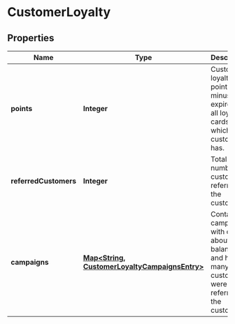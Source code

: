 

# CustomerLoyalty


## Properties

| Name | Type | Description |
|------------ | ------------- | ------------- |
|**points** | **Integer** | Customer&#39;s loyalty points minus expired for all loyalty cards which the customer has. |
|**referredCustomers** | **Integer** | Total number of customers referred by the customer. |
|**campaigns** | [**Map&lt;String, CustomerLoyaltyCampaignsEntry&gt;**](CustomerLoyaltyCampaignsEntry.md) | Contains campaigns with details about point balances and how many customers were referred by the customer. |



